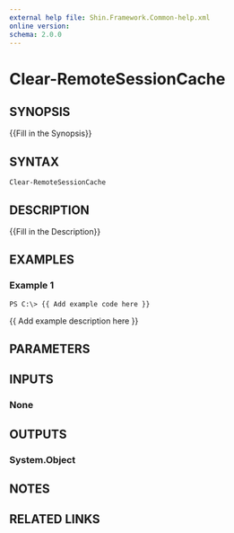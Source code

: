 ```yaml
---
external help file: Shin.Framework.Common-help.xml
online version: 
schema: 2.0.0
---
```


# Clear-RemoteSessionCache

## SYNOPSIS
{{Fill in the Synopsis}}

## SYNTAX

```
Clear-RemoteSessionCache
```

## DESCRIPTION
{{Fill in the Description}}

## EXAMPLES

### Example 1
```
PS C:\> {{ Add example code here }}
```

{{ Add example description here }}

## PARAMETERS

## INPUTS

### None


## OUTPUTS

### System.Object

## NOTES

## RELATED LINKS

